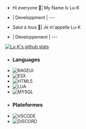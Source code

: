 - Hi everyone 👋| My Name Is Lu-K
- | Developpment | ---
                                      
- Salut à tous 👋| Je m'appelle Lu-K
- | Développement | ---

[![Lu-K's github stats](https://github-readme-stats.vercel.app/api?username=Lu-Kfr)](https://github.com/Lu-Kfr/github-readme-stats)

- ### Languages 
- ![RAGEUI](https://img.shields.io/badge/RAGEUI%20-%23E34F26.svg?&style=for-the-badge&logo=html5&logoColor=white) 
- ![ESX](https://img.shields.io/badge/ESX%20-%23E34F26.svg?&style=for-the-badge&logo=html5&logoColor=white) 
- ![HTML5](https://img.shields.io/badge/html5%20-%23E34F26.svg?&style=for-the-badge&logo=html5&logoColor=white)  
- ![LUA](https://img.shields.io/badge/Lua-2C2D72?style=for-the-badge&logo=lua&logoColor=white)  
- ![MYSQL](https://img.shields.io/badge/MySQL-00000F?style=for-the-badge&logo=mysql&logoColor=white)
- ### Plateformes
- ![VSCODE](https://img.shields.io/badge/Visual_Studio_Code-0078D4?style=for-the-badge&logo=visual%20studio%20code&logoColor=white)  
- ![DISCORD](https://img.shields.io/badge/Discord-7289DA?style=for-the-badge&logo=discord&logoColor=white)
